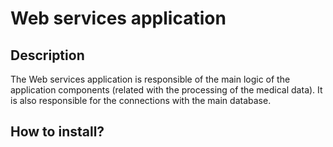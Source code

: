 # Web services application
## Description
The Web services application is responsible of the main logic of the application components (related with the processing of the medical data). It is also responsible for the connections with the main database.

## How to install?
